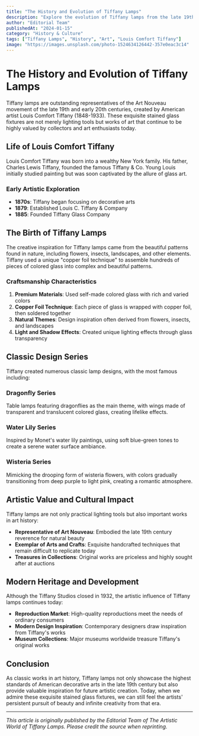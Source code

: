 ```yaml
---
title: "The History and Evolution of Tiffany Lamps"
description: "Explore the evolution of Tiffany lamps from the late 19th century to today, understanding their artistic value and cultural impact"
author: "Editorial Team"
publishedAt: "2024-01-15"
category: "History & Culture"
tags: ["Tiffany Lamps", "History", "Art", "Louis Comfort Tiffany"]
image: "https://images.unsplash.com/photo-1524634126442-357e0eac3c14"
---
```


# The History and Evolution of Tiffany Lamps

Tiffany lamps are outstanding representatives of the Art Nouveau movement of the late 19th and early 20th centuries, created by American artist Louis Comfort Tiffany (1848-1933). These exquisite stained glass fixtures are not merely lighting tools but works of art that continue to be highly valued by collectors and art enthusiasts today.

## Life of Louis Comfort Tiffany

Louis Comfort Tiffany was born into a wealthy New York family. His father, Charles Lewis Tiffany, founded the famous Tiffany & Co. Young Louis initially studied painting but was soon captivated by the allure of glass art.

### Early Artistic Exploration

- **1870s**: Tiffany began focusing on decorative arts
- **1879**: Established Louis C. Tiffany & Company
- **1885**: Founded Tiffany Glass Company

## The Birth of Tiffany Lamps

The creative inspiration for Tiffany lamps came from the beautiful patterns found in nature, including flowers, insects, landscapes, and other elements. Tiffany used a unique "copper foil technique" to assemble hundreds of pieces of colored glass into complex and beautiful patterns.

### Craftsmanship Characteristics

1. **Premium Materials**: Used self-made colored glass with rich and varied colors
2. **Copper Foil Technique**: Each piece of glass is wrapped with copper foil, then soldered together
3. **Natural Themes**: Design inspiration often derived from flowers, insects, and landscapes
4. **Light and Shadow Effects**: Created unique lighting effects through glass transparency

## Classic Design Series

Tiffany created numerous classic lamp designs, with the most famous including:

### Dragonfly Series
Table lamps featuring dragonflies as the main theme, with wings made of transparent and translucent colored glass, creating lifelike effects.

### Water Lily Series
Inspired by Monet's water lily paintings, using soft blue-green tones to create a serene water surface ambiance.

### Wisteria Series
Mimicking the drooping form of wisteria flowers, with colors gradually transitioning from deep purple to light pink, creating a romantic atmosphere.

## Artistic Value and Cultural Impact

Tiffany lamps are not only practical lighting tools but also important works in art history:

- **Representative of Art Nouveau**: Embodied the late 19th century reverence for natural beauty
- **Exemplar of Arts and Crafts**: Exquisite handcrafted techniques that remain difficult to replicate today
- **Treasures in Collections**: Original works are priceless and highly sought after at auctions

## Modern Heritage and Development

Although the Tiffany Studios closed in 1932, the artistic influence of Tiffany lamps continues today:

- **Reproduction Market**: High-quality reproductions meet the needs of ordinary consumers
- **Modern Design Inspiration**: Contemporary designers draw inspiration from Tiffany's works
- **Museum Collections**: Major museums worldwide treasure Tiffany's original works

## Conclusion

As classic works in art history, Tiffany lamps not only showcase the highest standards of American decorative arts in the late 19th century but also provide valuable inspiration for future artistic creation. Today, when we admire these exquisite stained glass fixtures, we can still feel the artists' persistent pursuit of beauty and infinite creativity from that era.

---

*This article is originally published by the Editorial Team of The Artistic World of Tiffany Lamps. Please credit the source when reprinting.*